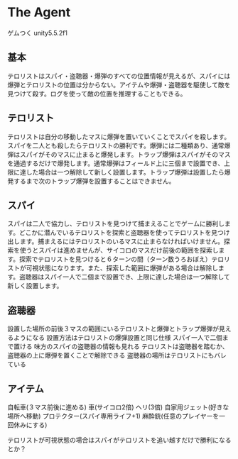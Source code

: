 # The Agent
ゲムつく
unity5.5.2f1

## 基本
テロリストはスパイ・盗聴器・爆弾のすべての位置情報が見えるが、スパイには爆弾とテロリストの位置は分からない。アイテムや爆弾・盗聴器を駆使して敵を見つけて殺す。ログを使って敵の位置を推理することもできる。

## テロリスト
テロリストは自分の移動したマスに爆弾を置いていくことでスパイを殺します。スパイを二人とも殺したらテロリストの勝利です。爆弾には二種類あり、通常爆弾はスパイがそのマスに止まると爆発します。トラップ爆弾はスパイがそのマスを通過するだけで爆発します。通常爆弾はフィールド上に三個まで設置でき、上限に達した場合は一つ解除して新しく設置します。トラップ爆弾は設置したら爆発するまで次のトラップ爆弾を設置することはできません。

## スパイ
スパイは二人で協力し、テロリストを見つけて捕まえることでゲームに勝利します。どこかに潜んでいるテロリストを探索と盗聴器を使ってテロリストを見つけ出します。捕まえるにはテロリストのいるマスに止まらなければいけません。探索を使うとスパイは進めませんが、サイコロのマスだけ前後の範囲を探索します。探索でテロリストを見つけると６ターンの間（ターン数うろおぼえ）テロリストが可視状態になります。また、探索した範囲に爆弾がある場合は解除します。盗聴器はスパイ一人で二個まで設置でき、上限に達した場合は一つ解除して新しく設置します。

## 盗聴器
設置した場所の前後３マスの範囲にいるテロリストと爆弾とトラップ爆弾が見えるようになる
設置方法はテロリストの爆弾設置と同じ仕様
スパイ一人で二個まで置ける
味方のスパイの盗聴器の情報も見れる
テロリストは盗聴器を踏むか、盗聴器の上に爆弾を置くことで解除できる
盗聴器の場所はテロリストにもバレている

## アイテム
自転車(３マス前後に進める)
車(サイコロ2倍)
ヘリ(3倍)
自家用ジェット(好きな場所へ移動)
プロテクター(スパイ専用ライフ+1)
麻酔銃(任意のプレイヤーを一回休みにする)




テロリストが可視状態の場合はスパイがテロリストを追い越すだけで勝利になるとか？
